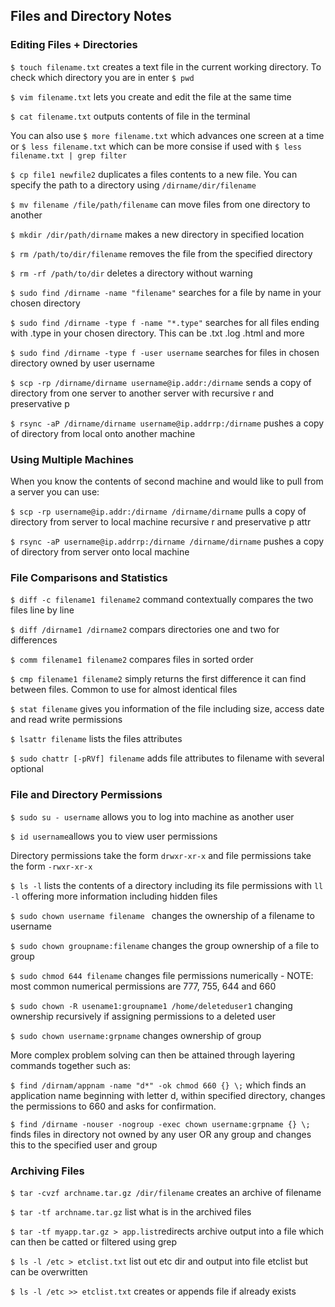 ## Files and Directory Notes

### Editing Files + Directories 
`$ touch filename.txt` creates a text file in the current working directory. To check which directory you are in enter `$ pwd`

`$ vim filename.txt` lets you create and edit the file at the same time 

`$ cat filename.txt` outputs contents of file in the terminal

You can also use `$ more filename.txt` which advances one screen at a time or `$ less filename.txt` which can be more consise if used with `$ less filename.txt | grep filter`

`$ cp file1 newfile2` duplicates a files contents to a new file. You can specify the path to a directory using `/dirname/dir/filename`

`$ mv filename /file/path/filename` can move files from one directory to another

`$ mkdir /dir/path/dirname` makes a new directory in specified location

`$ rm /path/to/dir/filename` removes the file from the specified directory

`$ rm -rf /path/to/dir` deletes a directory without warning 

`$ sudo find /dirname -name "filename"` searches for a file by name in your chosen directory

`$ sudo find /dirname -type f -name "*.type"` searches for all files ending with .type in your chosen directory. This can be .txt .log .html and more

`$ sudo find /dirname -type f -user username` searches for files in chosen directory owned by user username 

`$ scp -rp /dirname/dirname username@ip.addr:/dirname` sends a copy of directory from one server to another server with recursive r and preservative p

`$ rsync -aP /dirname/dirname username@ip.addrrp:/dirname` pushes a copy of directory from local onto another machine

### Using Multiple Machines

When you know the contents of second machine and would like to pull from a server you can use: 

`$ scp -rp username@ip.addr:/dirname /dirname/dirname` pulls a copy of directory from server to local machine recursive r and preservative p attr

`$ rsync -aP username@ip.addrrp:/dirname /dirname/dirname` pushes a copy of directory from server onto local machine 

### File Comparisons and Statistics  

`$ diff -c filename1 filename2` command contextually compares the two files line by line

`$ diff /dirname1 /dirname2` compars directories one and two for differences

`$ comm filename1 filename2` compares files in sorted order

`$ cmp filename1 filename2` simply returns the first difference it can find between files. Common to use for almost identical files

`$ stat filename` gives you information of the file including size, access date and read write permissions

`$ lsattr filename` lists the files attributes

`$ sudo chattr [-pRVf] filename` adds file attributes to filename with several optional 

### File and Directory Permissions 

`$ sudo su - username` allows you to log into machine as another user

`$ id username`allows you to view user permissions

Directory permissions take the form `drwxr-xr-x` and file permissions take the form `-rwxr-xr-x`

`$ ls -l` lists the contents of a directory including its file permissions with `ll -l` offering more information including hidden files

`$ sudo chown username filename ` changes the ownership of a filename to username

`$ sudo chown groupname:filename` changes the group ownership of a file to group

`$ sudo chmod 644 filename` changes file permissions numerically -  NOTE: most common numerical permissions are 777,  755,  644 and 660

`$ sudo chown -R usename1:groupname1 /home/deleteduser1` changing ownership recursively if assigning permissions to a deleted user

`$ sudo chown username:grpname` changes ownership of group

More complex problem solving can then be attained through layering commands together such as: 

`$ find /dirnam/appnam -name "d*" -ok chmod 660 {} \;` which finds an application name beginning with letter d, within specified directory, changes the permissions to 660 and asks for confirmation. 

`$ find /dirname -nouser -nogroup -exec chown username:grpname {} \;` finds files in directory not owned by any user OR any group and changes this to the specified user and group 

### Archiving Files 

`$ tar -cvzf archname.tar.gz /dir/filename` creates an archive of filename

`$ tar -tf archname.tar.gz` list what is in the archived files

`$ tar -tf myapp.tar.gz > app.list`redirects archive output into a file which can then be catted or filtered using grep

`$ ls -l /etc > etclist.txt` list out etc dir and output into file etclist but can be overwritten

`$ ls -l /etc >> etclist.txt` creates or appends file if already exists
